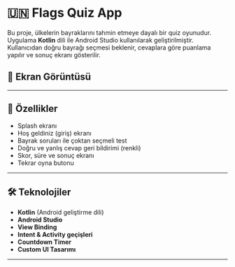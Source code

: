 # 🇺🇳 Flags Quiz App

Bu proje, ülkelerin bayraklarını tahmin etmeye dayalı bir quiz oyunudur. Uygulama **Kotlin** dili ile Android Studio kullanılarak geliştirilmiştir. Kullanıcıdan doğru bayrağı seçmesi beklenir, cevaplara göre puanlama yapılır ve sonuç ekranı gösterilir.

## 📱 Ekran Görüntüsü



---

## 🚀 Özellikler

- Splash ekranı
- Hoş geldiniz (giriş) ekranı
- Bayrak soruları ile çoktan seçmeli test
- Doğru ve yanlış cevap geri bildirimi (renkli)
- Skor, süre ve sonuç ekranı
- Tekrar oyna butonu

---

## 🛠️ Teknolojiler

- **Kotlin** (Android geliştirme dili)
- **Android Studio**
- **View Binding**
- **Intent & Activity geçişleri**
- **Countdown Timer**
- **Custom UI Tasarımı**

---

